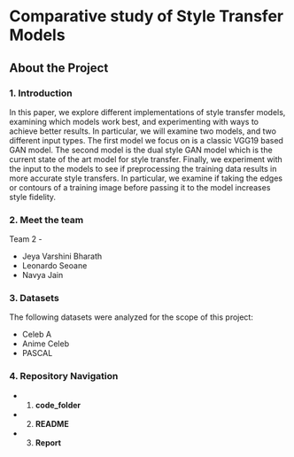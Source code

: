 # Comparative study of Style Transfer Models

## About the Project
### 1. Introduction
 In this paper, we explore different implementations of style transfer models, examining which models work best, and experimenting with ways to achieve better results. In
particular, we will examine two models, and two different input types. The first model we focus on is a classic VGG19 based GAN model. The second model is the dual style
GAN model which is the current state of the art model for style transfer. Finally, we experiment with the input to the models to see if preprocessing the training data results in more accurate style transfers. In particular, we examine if taking the edges or contours of a training image before passing it to the model increases style fidelity.

### 2. Meet the team
Team 2 -
* Jeya Varshini Bharath
* Leonardo Seoane
* Navya Jain
  
### 3. Datasets
The following datasets were analyzed for the scope of this project:
* Celeb A
* Anime Celeb
* PASCAL  


### 4. Repository Navigation
* 1. **code_folder** 
* 2. **README**
* 3. **Report**

